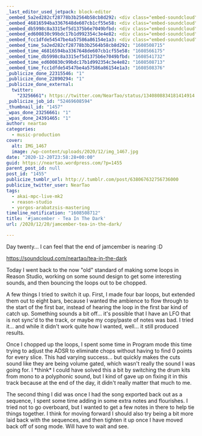 ```yaml
---
_last_editor_used_jetpack: block-editor
_oembed_5a2ed282cf28778b3b2564b58cb8d292: <div class="embed-soundcloud"><iframe title="Tea In The Dark by NearTao" width="584" height="400" scrolling="no" frameborder="no" src="https://w.soundcloud.com/player/?visual=true&url=https%3A%2F%2Fapi.soundcloud.com%2Ftracks%2F951355354&show_artwork=true&maxwidth=584&maxheight=876&dnt=1"></iframe></div>
_oembed_46816594ba3367648de607cb1cf55e58: <div class="embed-soundcloud"><iframe title="New Found Glory by NearTao" width="500" height="400" scrolling="no" frameborder="no" src="https://w.soundcloud.com/player/?visual=true&url=https%3A%2F%2Fapi.soundcloud.com%2Ftracks%2F951734203&show_artwork=true&maxwidth=500&maxheight=750&dnt=1"></iframe></div>
_oembed_db5998c8a3315ef5d1375b6e7049bfbd: <div class="embed-soundcloud"><iframe title="Tea In The Dark by NearTao" width="500" height="400" scrolling="no" frameborder="no" src="https://w.soundcloud.com/player/?visual=true&url=https%3A%2F%2Fapi.soundcloud.com%2Ftracks%2F951355354&show_artwork=true&maxwidth=500&maxheight=750&dnt=1"></iframe></div>
_oembed_ed600830c99bdc17b1d992354c3e4e82: <div class="embed-soundcloud"><iframe title="Tea In The Dark by NearTao" width="776" height="400" scrolling="no" frameborder="no" src="https://w.soundcloud.com/player/?visual=true&url=https%3A%2F%2Fapi.soundcloud.com%2Ftracks%2F951355354&show_artwork=true&maxwidth=776&maxheight=1000&dnt=1"></iframe></div>
_oembed_fcc1dfde54547be4a57586a86154e1a3: <div class="embed-soundcloud"><iframe title="Tea In The Dark by NearTao" width="750" height="400" scrolling="no" frameborder="no" src="https://w.soundcloud.com/player/?visual=true&url=https%3A%2F%2Fapi.soundcloud.com%2Ftracks%2F951355354&show_artwork=true&maxwidth=750&maxheight=1000&dnt=1"></iframe></div>
_oembed_time_5a2ed282cf28778b3b2564b58cb8d292: "1608508715"
_oembed_time_46816594ba3367648de607cb1cf55e58: "1608566175"
_oembed_time_db5998c8a3315ef5d1375b6e7049bfbd: "1608541732"
_oembed_time_ed600830c99bdc17b1d992354c3e4e82: "1608508713"
_oembed_time_fcc1dfde54547be4a57586a86154e1a3: "1608508376"
_publicize_done_22315546: "1"
_publicize_done_22890294: "1"
_publicize_done_external:
  twitter:
    "23256661": https://twitter.com/NearTao/status/1340808834181414914
_publicize_job_id: "52469608594"
_thumbnail_id: "1457"
_wpas_done_23256661: "1"
_wpas_done_24391465: "1"
author: neartao
categories:
  - music-production
cover:
  alt: IMG_1467
  image: /wp-content/uploads/2020/12/img_1467.jpg
date: "2020-12-20T23:58:28+00:00"
guid: https://neartao.wordpress.com/?p=1455
parent_post_id: null
post_id: "1455"
publicize_tumblr_url: http://.tumblr.com/post/638067632756736000
publicize_twitter_user: NearTao
tags:
  - akai-mpc-live-mk2
  - reason-studio
  - yorgos-arabatzsis-mastering
timeline_notification: "1608508712"
title: '#jamcember - Tea In The Dark'
url: /2020/12/20/jamcember-tea-in-the-dark/

---
```

Day twenty... I can feel that the end of jamcember is nearing :D

https://soundcloud.com/neartao/tea-in-the-dark

Today I went back to the now "old" standard of making some loops in Reason Studio, working on some sound design to get some interesting sounds, and then bouncing the loops out to be chopped.

A few things I tried to switch it up. First, I made four bar loops, but extended them out to eight bars, because I wanted the ambience to flow through to the start of the first bar, instead of hearing the loop in the first bar kind of catch up. Something sounds a bit off... it's possible that I have an LFO that is not sync'd to the track, or maybe my copy/paste of notes was bad. I tried it... and while it didn't work quite how I wanted, well... it still produced results.

Once I chopped up the loops, I spent some time in Program mode this time trying to adjust the ADSR to eliminate chops without having to find 0 points for every slice. This had varying success... but quickly makes the cuts sound like they are being volume gated, which wasn't really the sound I was going for. I \*think\* I could have solved this a bit by switching the drum kits from mono to a polyphonic sound, but I kind of gave up on fixing it in this track because at the end of the day, it didn't really matter that much to me.

The second thing I did was once I had the song exported back out as a sequence, I spent some time adding in some extra notes and flourishes. I tried not to go overboard, but I wanted to get a few notes in there to help tie things together. I think for moving forward I should also try being a bit more laid back with the sequences, and then tighten it up once I have moved back off of song mode. Will have to wait and see.
